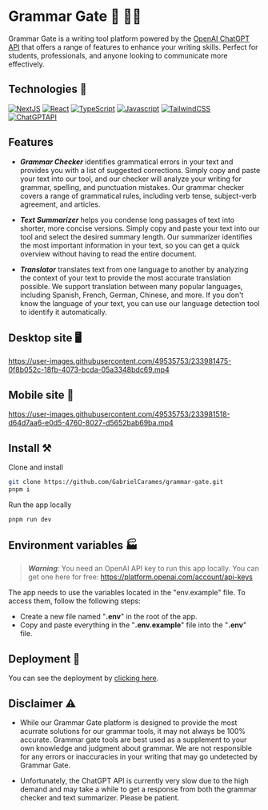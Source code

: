 # Grammar Gate  📑  ✍🏻

Grammar Gate is a writing tool platform powered by the [OpenAI ChatGPT API](https://platform.openai.com/docs/guides/chat) that offers a range of features to enhance your writing skills. Perfect for students, professionals, and anyone looking to communicate more effectively.

## Technologies 💫
[![NextJS](https://img.shields.io/badge/-Next.JS-black?style=for-the-badge&logo=Next.js)](https://nextjs.org/)
[![React](https://img.shields.io/badge/-React.js-blue?style=for-the-badge&logo=React)](https://es.reactjs.org/)
[![TypeScript](https://img.shields.io/badge/-TypeScript-white?style=for-the-badge&logo=Typescript)](https://www.typescriptlang.org/)
[![Javascript](https://img.shields.io/badge/-Javascript-323330?style=for-the-badge&logo=Javascript&logoColor=F7DF1E)](https://developer.mozilla.org/es/docs/Web/JavaScript)
[![TailwindCSS](https://img.shields.io/badge/-TailwindCSS-38BDF8?style=for-the-badge&logo=tailwind-css&logoColor=white)](https://tailwindui.com/)
[![ChatGPTAPI](https://img.shields.io/badge/-ChatGPT-74ab9c?style=for-the-badge&logo=openai)](https://graphql.org/)

## Features

- ***Grammar Checker***
identifies grammatical errors in your text and provides you with a list of suggested corrections. Simply copy and paste your text into our tool, and our checker will analyze your writing for grammar, spelling, and punctuation mistakes. Our grammar checker covers a range of grammatical rules, including verb tense, subject-verb agreement, and articles.

- ***Text Summarizer***
helps you condense long passages of text into shorter, more concise versions. Simply copy and paste your text into our tool and select the desired summary length. Our summarizer identifies the most important information in your text, so you can get a quick overview without having to read the entire document.

- ***Translator***
translates text from one language to another by analyzing the context of your text to provide the most accurate translation possible.
We support translation between many popular languages, including Spanish, French, German, Chinese, and more.
If you don't know the language of your text, you can use our language detection tool to identify it automatically.

## Desktop site 🖥️

https://user-images.githubusercontent.com/49535753/233981475-0f8b052c-18fb-4073-bcda-05a3348bdc69.mp4

## Mobile site 📱

https://user-images.githubusercontent.com/49535753/233981518-d64d7aa6-e0d5-4760-8027-d5652bab69ba.mp4

## Install ⚒
Clone and install
```bash
git clone https://github.com/GabrielCarames/grammar-gate.git
pnpm i
```
Run the app locally
```bash
pnpm run dev
```

## Environment variables 🏭
> ***Warning***: You need an OpenAI API key to run this app locally. You can get one here for free: https://platform.openai.com/account/api-keys 

The app needs to use the variables located in the "env.example" file. To access them, follow the following steps:
 - Create a new file named "**.env**" in the root of the app.
 - Copy and paste everything in the "**.env.example**" file into the "**.env**" file. 

## Deployment 🚀
You can see the deployment by [clicking here](https://grammar-gate-gabrielcarames.vercel.app/).

## Disclaimer ⚠️

- While our Grammar Gate platform is designed to provide the most acurrate solutions for our grammar tools, it may not always be 100% accurate. Grammar gate tools are best used as a supplement to your own knowledge and judgment about grammar. We are not responsible for any errors or inaccuracies in your writing that may go undetected by Grammar Gate.

- Unfortunately, the ChatGPT API is currently very slow due to the high demand and may take a while to get a response from both the grammar checker and text summarizer. Please be patient.
